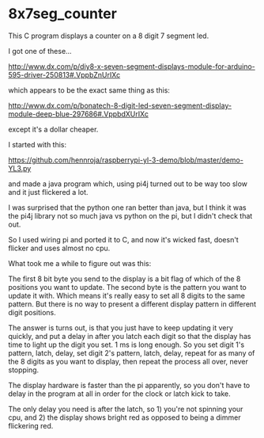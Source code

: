 # 8x7seg_counter

This C program displays a counter on a 8 digit 7 segment led.

I got one of these...

http://www.dx.com/p/diy8-x-seven-segment-displays-module-for-arduino-595-driver-250813#.VppbZnUrIXc

which appears to be the exact same thing as this:

http://www.dx.com/p/bonatech-8-digit-led-seven-segment-display-module-deep-blue-297686#.VppbdXUrIXc

except it's a dollar cheaper.

I started with this:

https://github.com/hennroja/raspberrypi-yl-3-demo/blob/master/demo-YL3.py

and made a java program which, using pi4j turned out to be way
too slow and it just flickered a lot.

I was surprised that the python one ran better than java, but I think it was the pi4j library not so much java vs python on the pi, but I didn't check that out.

So I used wiring pi and ported it to C, and now it's wicked fast, doesn't flicker and uses almost
no cpu.


What took me a while to figure out was this:

The first 8 bit byte you send to the display is a bit flag of which of the 8 positions you want to update.
The second byte is the pattern you want to update it with.
Which means it's really easy to set all 8 digits to the same pattern.
But there is no way to present a different display pattern in different digit positions.

The answer is turns out, is that you just have to keep updating it very quickly, and put a delay in after you latch each digit so that the display has time to light up the digit you set.
1 ms is long enough.
So you set digit 1's pattern, latch, delay, set digit 2's pattern, latch, delay, repeat for as many of the 8 digits as you want to display, then repeat the process all over, never stopping.

The display hardware is faster than the pi apparently, so you don't have to delay in the program at all in order for the clock or latch kick to take.

The only delay you need is after the latch, so 1) you're not spinning your cpu, and 2) the display shows bright red as opposed to being a dimmer flickering red.


